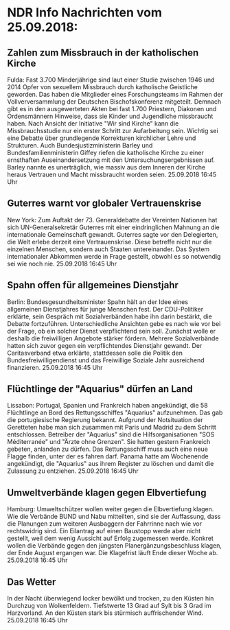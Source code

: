 # NDR Info Nachrichten vom 25.09.2018:


## Zahlen zum Missbrauch in der katholischen Kirche
Fulda: Fast 3.700 Minderjährige sind laut einer Studie zwischen 1946 und 2014 Opfer von sexuellem Missbrauch durch katholische Geistliche geworden. Das haben die Mitglieder eines Forschungsteams im Rahmen der Vollverversammlung der Deutschen Bischofskonferenz mitgeteilt. Demnach gibt es in den ausgewerteten Akten bei fast 1.700 Priestern, Diakonen und Ordensmännern Hinweise, dass sie Kinder und Jugendliche missbraucht haben. Nach Ansicht der Initiative "Wir sind Kirche" kann die Missbrauchsstudie nur ein erster Schritt zur Aufarbeitung sein. Wichtig sei eine Debatte über grundlegende Korrekturen kirchlicher Lehre und Strukturen. Auch Bundesjustizministerin Barley und Bundesfamilienministerin Giffey riefen die katholische Kirche zu einer ernsthaften Auseinandersetzung mit den Untersuchungsergebnissen auf. Barley nannte es unerträglich, wie massiv aus dem Inneren der Kirche heraus Vertrauen und Macht missbraucht worden seien. 25.09.2018 16:45 Uhr 

## Guterres warnt vor globaler Vertrauenskrise
New York: Zum Auftakt der 73. Generaldebatte der Vereinten Nationen hat sich UN-Generalsekretär Guterres mit einer eindringlichen Mahnung an die internationale Gemeinschaft gewandt. Guterres sagte vor den Delegierten, die Welt erlebe derzeit eine Vertrauenskrise. Diese betreffe nicht nur die einzelnen Menschen, sondern auch Staaten untereinander. Das System internationaler Abkommen werde in Frage gestellt, obwohl es so notwendig sei wie noch nie. 25.09.2018 16:45 Uhr 

## Spahn offen für allgemeines Dienstjahr
Berlin:	Bundesgesundheitsminister Spahn hält an der Idee eines allgemeinen Dienstjahres für junge Menschen fest. Der CDU-Politiker erklärte, sein Gespräch mit Sozialverbänden habe ihn darin bestärkt, die Debatte fortzuführen. Unterschiedliche Ansichten gebe es nach wie vor bei der Frage, ob ein solcher Dienst verpflichtend sein soll. Zunächst wolle er deshalb die freiwilligen Angebote stärker fördern. Mehrere Sozialverbände hatten sich zuvor gegen ein verpflichtendes Dienstjahr gewandt. Der Caritasverband etwa erklärte, stattdessen solle die Politik den Bundesfreiwilligendienst und das Freiwillige Soziale Jahr ausreichend finanzieren. 25.09.2018 16:45 Uhr 

## Flüchtlinge der "Aquarius" dürfen an Land
Lissabon:		Portugal, Spanien und Frankreich haben angekündigt, die 58 Flüchtlinge an Bord des Rettungsschiffes "Aquarius" aufzunehmen. Das gab die portugiesische Regierung bekannt. Aufgrund der Notsituation der Geretteten habe man sich zusammen mit Paris und Madrid zu dem Schritt entschlossen. Betreiber der "Aquarius" sind die Hilfsorganisationen "SOS Méditerranée" und "Ärzte ohne Grenzen". Sie hatten gestern Frankreich gebeten, anlanden zu dürfen. Das Rettungsschiff muss auch eine neue Flagge finden, unter der es fahren darf. Panama hatte am Wochenende angekündigt, die "Aquarius" aus ihrem Register zu löschen und damit die Zulassung zu entziehen. 25.09.2018 16:45 Uhr 

## Umweltverbände klagen gegen Elbvertiefung
Hamburg: Umweltschützer wollen weiter gegen die Elbvertiefung klagen. Wie die Verbände BUND und Nabu mitteilten, sind sie der Auffassung, dass die Planungen zum weiteren Ausbaggern der Fahrrinne nach wie vor rechtswidrig sind. Ein Eilantrag auf einen Baustopp werde aber nicht gestellt, weil dem wenig Aussicht auf Erfolg zugemessen werde. Konkret wollen die Verbände gegen den jüngsten Planergänzungsbeschluss klagen, der Ende August ergangen war. Die Klagefrist läuft Ende dieser Woche ab. 25.09.2018 16:45 Uhr 

## Das Wetter
In der Nacht überwiegend locker bewölkt und trocken, zu den Küsten hin Durchzug von Wolkenfeldern. Tiefstwerte 13 Grad auf Sylt bis 3 Grad im Harzvorland. An den Küsten stark bis stürmisch auffrischender Wind. 25.09.2018 16:45 Uhr 
